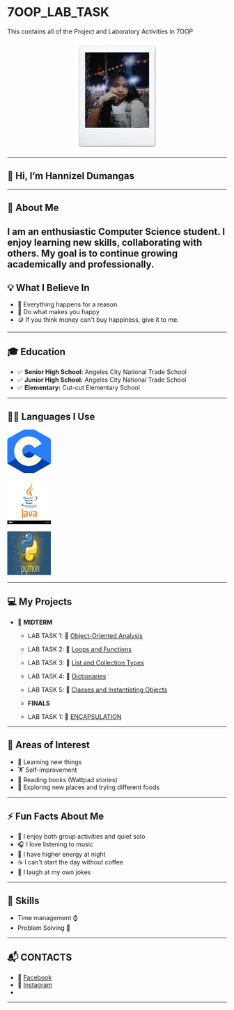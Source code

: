 # 7OOP_LAB_TASK
This contains all of the Project and Laboratory Activities in 7OOP

<p align="center">
  <img Src = "https://github.com/lezinnahdumangas-del/7OOP_LAB_TASK/blob/ca755dc8a785e9cec5bfb69808334abbc93ff10f/images/Messenger_creation_224F520D-88C4-4B14-BB4F-F762E5BAC568.jpeg"
  width="190" height="250" />
</p>

---


## 👋 Hi, I’m Hannizel Dumangas 

---

## 🌟 About Me  
I am an enthusiastic Computer Science student. I enjoy learning new skills, collaborating with others. My goal is to continue growing academically and professionally.
---

## 💡 What I Believe In  
- 🌱 Everything happens for a reason.
- 🚀 Do what makes you happy 
- 🪙 If you think money can't buy happiness, give it to me.

---

## 🎓 Education  
- ✅ **Senior High School:** Angeles City National Trade School  
- ✅ **Junior High School:** Angeles City National Trade School  
- ✅ **Elementary:** Cut-cut Elementary School 

---

## 👩‍💻 Languages I Use  
 <img Src = "https://github.com/lezinnahdumangas-del/7OOP_LAB_TASK/blob/ca755dc8a785e9cec5bfb69808334abbc93ff10f/images/download.jpeg"
  width="100" height="100" /> </p>   <img Src = "https://github.com/lezinnahdumangas-del/7OOP_LAB_TASK/blob/ca755dc8a785e9cec5bfb69808334abbc93ff10f/images/download.png"
  width="100" height="100" /> </p>  <img Src = "https://github.com/lezinnahdumangas-del/7OOP_LAB_TASK/blob/ca755dc8a785e9cec5bfb69808334abbc93ff10f/images/download (1).jpeg"
  width="100" height="100" />
</p>


---

## 💻 My Projects  
- 🧪 **MIDTERM**  
  - LAB TASK 1: 📂 [Object-Oriented Analysis](https://sg.docworkspace.com/d/sIGbF4v2GAoSO58cG)
  - LAB TASK 2: 📂 [Loops and Functions](https://sg.docworkspace.com/d/sIJjF4v2GAr2P58cG)
  - LAB TASK 3: 📂 [List and Collection Types](https://sg.docworkspace.com/d/sIELF4v2GAqmR58cG)
  - LAB TASK 4: 📂 [Dictionaries](https://sg.docworkspace.com/d/sIK3F4v2GAr6U58cG)
  - LAB TASK 5: 📂 [Classes and Instantiating Objects](https://sg.docworkspace.com/d/sIDzF4v2GAsWV58cG)
 
  - **FINALS**
  - LAB TASK 1: 📂 [ENCAPSULATION](https://sg.docworkspace.com/d/sIKHF4v2GAu2X58cG)

---

## 🎯 Areas of Interest  
- 🧮 Learning new things  
- 🏋️ Self-improvement  
- 📖 Reading books (Wattpad stories)
- 🥞 Exploring new places and trying different foods 
---

## ⚡ Fun Facts About Me  
- 👥 I enjoy both group activities and quiet solo 
- 🎧 I love listening to music  
- 🌙 I have higher energy at night
- ☕ I can't start the day without coffee
- 🤡 I laugh at my own jokes 

---

## 📌 Skills   
- Time management ⌚ 
- Problem Solving 🧮
  
---
## 📬 CONTACTS  
- 📘 [Facebook](https://www.facebook.com/honey.dmgs?mibextid=ZbWKwL)  
- 👥
[Instagram](https://www.instagram.com/ha_yahhh12?igsh=OTlzY283aGQ0dTFw)
- 
---
